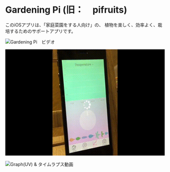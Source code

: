 # Gardening Pi (旧：　pifruits)

このiOSアプリは、「家庭菜園をする人向け」の、
植物を楽しく、効率よく、栽培するためのサポートアプリです。


![Gardening Pi　ビデオ](https://github.com/yumi050/pifruits/blob/master/GardeningPi_1.gif)

![Graphs(温度、湿度、土壌水分量)](https://github.com/yumi050/pifruits/blob/master/GardeningPi_2.gif)

![Graph(UV) & タイムラプス動画](https://github.com/yumi050/pifruits/blob/master/GardeningPi_3.gif)
